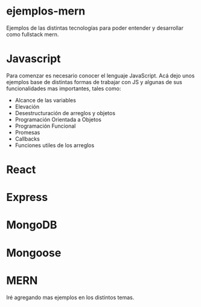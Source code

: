 # ejemplos-mern
Ejemplos de las distintas tecnologías para poder entender y desarrollar como fullstack mern.

# Javascript

Para comenzar es necesario conocer el lenguaje JavaScript. Acá dejo unos ejemplos base de distintas formas de trabajar con JS y algunas de sus funcionalidades mas importantes, tales como:
- Alcance de las variables
- Elevación
- Desestructuración de arreglos y objetos
- Programación Orientada a Objetos
- Programación Funcional
- Promesas
- Callbacks
- Funciones utiles de los arreglos

# React

# Express

# MongoDB

# Mongoose

# MERN

Iré agregando mas ejemplos en los distintos temas.
